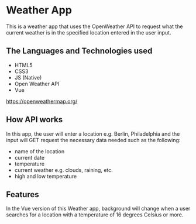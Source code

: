 # Weather App
This is a weather app that uses the OpenWeather API to request what the current weather is in the specified location entered in the user input. 

## The Languages and Technologies used

- HTML5
- CSS3
- JS (Native)
- Open Weather API
- Vue

https://openweathermap.org/

## How API works
In this app, the user will enter a location e.g. Berlin, Philadelphia and the input will GET request
the necessary data needed such as the following:
- name of the location
- current date
- temperature
- current weather e.g. clouds, raining, etc.
- high and low temperature

## Features
In the Vue version of this Weather app, background will change when a user searches for a location with a temperature of 16 degrees Celsius or more.
